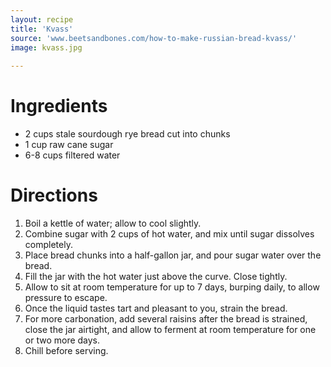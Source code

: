 ```yaml
---
layout: recipe
title: 'Kvass'
source: 'www.beetsandbones.com/how-to-make-russian-bread-kvass/'
image: kvass.jpg
    
---
```


# Ingredients

- 2 cups stale sourdough rye bread cut into chunks
- 1 cup raw cane sugar
- 6-8 cups filtered water

# Directions

1. Boil a kettle of water; allow to cool slightly.
2. Combine sugar with 2 cups of hot water, and mix until sugar dissolves completely.
3. Place bread chunks into a half-gallon jar, and pour sugar water over the bread.
4. Fill the jar with the hot water just above the curve. Close tightly.
5. Allow to sit at room temperature for up to 7 days, burping daily, to allow pressure to escape.
6. Once the liquid tastes tart and pleasant to you, strain the bread.
7. For more carbonation, add several raisins after the bread is strained, close the jar airtight, and allow to ferment at room temperature for one or two more days.
8. Chill before serving.